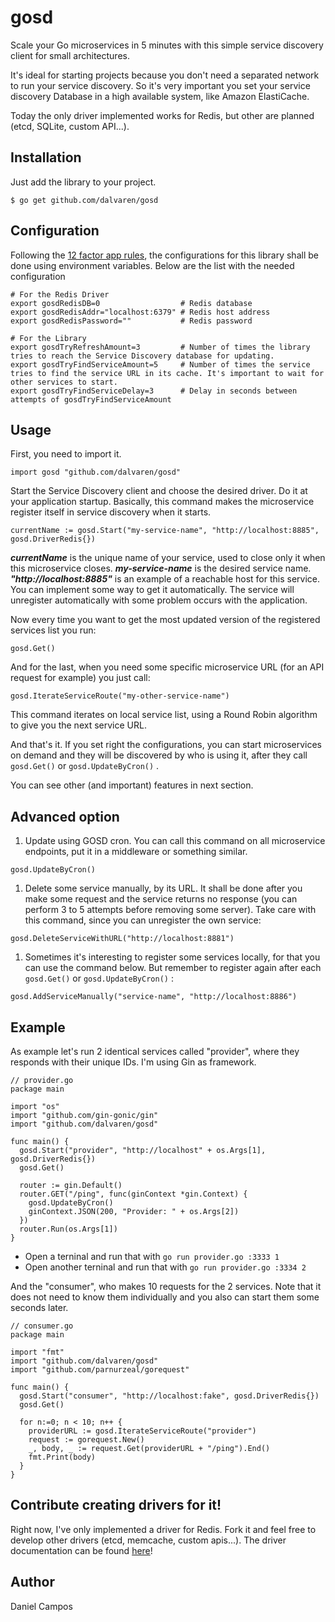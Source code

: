 # gosd

Scale your Go microservices in 5 minutes with this simple service discovery client for small architectures.

It's ideal for starting projects because you don't need a separated network to run your service discovery. So it's very important you set your service discovery Database in a high available system, like Amazon ElastiCache.

Today the only driver implemented works for Redis, but other are planned (etcd, SQLite, custom API...).

## Installation

Just add the library to your project.

```
$ go get github.com/dalvaren/gosd
```

## Configuration

Following the [12 factor app rules](http://12factor.net/), the configurations for this library shall be done using environment variables. Below are the list with the needed configuration

```
# For the Redis Driver
export gosdRedisDB=0                  # Redis database
export gosdRedisAddr="localhost:6379" # Redis host address
export gosdRedisPassword=""           # Redis password

# For the Library
export gosdTryRefreshAmount=3         # Number of times the library tries to reach the Service Discovery database for updating.
export gosdTryFindServiceAmount=5     # Number of times the service tries to find the service URL in its cache. It's important to wait for other services to start.
export gosdTryFindServiceDelay=3      # Delay in seconds between attempts of gosdTryFindServiceAmount
```

## Usage

First, you need to import it.

```
import gosd "github.com/dalvaren/gosd"
```

Start the Service Discovery client and choose the desired driver. Do it at your application startup. Basically, this command makes the microservice register itself in service discovery when it starts.

```
currentName := gosd.Start("my-service-name", "http://localhost:8885", gosd.DriverRedis{})
```

***currentName*** is the unique name of your service, used to close only it when this microservice closes. ***my-service-name*** is the desired service name. ***"http://localhost:8885"*** is an example of a reachable host for this service. You can implement some way to get it automatically. The service will unregister automatically with some problem occurs with the application.

Now every time you want to get the most updated version of the registered services list you run:

```
gosd.Get()
```

And for the last, when you need some specific microservice URL (for an API request for example) you just call:

```
gosd.IterateServiceRoute("my-other-service-name")
```

This command iterates on local service list, using a Round Robin algorithm to give you the next service URL.

And that's it.
If you set right the configurations, you can start microservices on demand and they will be discovered by who is using it, after they call `gosd.Get()` or `gosd.UpdateByCron()` .

You can see other (and important) features in next section.

## Advanced option

1. Update using GOSD cron. You can call this command on all microservice endpoints, put it in a middleware or something similar.

  ```
  gosd.UpdateByCron()
  ```

1. Delete some service manually, by its URL. It shall be done after you make some request and the service returns no response (you can perform 3 to 5 attempts before removing some server). Take care with this command, since you can unregister the own service:

  ```
  gosd.DeleteServiceWithURL("http://localhost:8881")
  ```

1. Sometimes it's interesting to register some services locally, for that you can use the command below. But remember to register again after each `gosd.Get()` or `gosd.UpdateByCron()` :

  ```
  gosd.AddServiceManually("service-name", "http://localhost:8886")
  ```


## Example

As example let's run 2 identical services called "provider", where they responds with their unique IDs. I'm using Gin as framework.

```
// provider.go
package main

import "os"
import "github.com/gin-gonic/gin"
import "github.com/dalvaren/gosd"

func main() {
  gosd.Start("provider", "http://localhost" + os.Args[1], gosd.DriverRedis{})
  gosd.Get()

  router := gin.Default()
  router.GET("/ping", func(ginContext *gin.Context) {
    gosd.UpdateByCron()
    ginContext.JSON(200, "Provider: " + os.Args[2])
  })
  router.Run(os.Args[1])
}

```

  - Open a terninal and run that with `go run provider.go :3333 1`
  - Open another terninal and run that with `go run provider.go :3334 2`

And the "consumer", who makes 10 requests for the 2 services. Note that it does not need to know them individually and you also can start them some seconds later.

```
// consumer.go
package main

import "fmt"
import "github.com/dalvaren/gosd"
import "github.com/parnurzeal/gorequest"

func main() {
  gosd.Start("consumer", "http://localhost:fake", gosd.DriverRedis{})
  gosd.Get()

  for n:=0; n < 10; n++ {
    providerURL := gosd.IterateServiceRoute("provider")
    request := gorequest.New()
    _, body, _ := request.Get(providerURL + "/ping").End()
    fmt.Print(body)
  }
}

```

## Contribute creating drivers for it!

Right now, I've only implemented a driver for Redis.
Fork it and feel free to develop other drivers (etcd, memcache, custom apis...).
The driver documentation can be found [here](https://github.com/dalvaren/gosd/blob/master/DRIVERS.md)!

## Author

Daniel Campos

